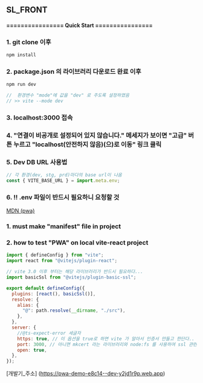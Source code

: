 ## SL_FRONT

#### ================ Quick Start ================

### 1. git clone 이후

```bash
npm install
```

### 2. package.json 의 라이브러리 다운로드 완료 이후

```bash
npm run dev
```

```jsx
//  환경변수 "mode"에 값을 "dev" 로 주도록 설정하였음
// >> vite --mode dev
```

### 3. localhost:3000 접속

### 4. "연결이 비공개로 설정되어 있지 않습니다." 메세지가 보이면 "고급" 버튼 누르고 "localhost(안전하지 않음)(으)로 이동" 링크 클릭

### 5. Dev DB URL 사용법

```jsx
// 각 환경(dev, stg, prd)마다의 base url이 나옴
const { VITE_BASE_URL } = import.meta.env;
```

### 6. !! .env 파일이 반드시 필요하니 요청할 것

[MDN (pwa)](https://developer.mozilla.org/ko/docs/Web/Progressive_web_apps)

### 1. must make "manifest" file in project

### 2. how to test "PWA" on local vite-react project

```jsx
import { defineConfig } from "vite";
import react from "@vitejs/plugin-react";

// vite 3.0 이후 부터는 해당 라이브러리가 반드시 필요하다...
import basicSsl from "@vitejs/plugin-basic-ssl";

export default defineConfig({
  plugins: [react(), basicSsl()],
  resolve: {
    alias: {
      "@": path.resolve(__dirname, "./src"),
    },
  },
  server: {
    //@ts-expect-error 세글자
    https: true, // 이 옵션을 true로 하면 vite 가 알아서 인증서 만들고 한단다.. X / plugins 속성의 배열내의 basicSsl function call 이 하는 역할인듯..
    port: 3000, // 아니면 mkcert 라는 라이브러리와 node:fs 를 사용하여 ssl 관련 파일을 읽는 옵션을 설정해줘야한다..
    open: true,
  },
});
```


[개발기_주소] (https://pwa-demo-e8c14--dev-y2jd1r9p.web.app)
